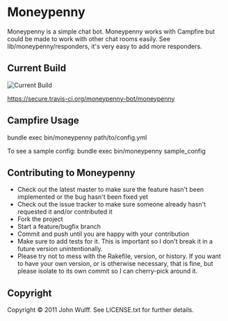 Moneypenny
==========
Moneypenny is a simple chat bot.  Moneypenny works with Campfire but could be 
made to work with other chat rooms easily.  See lib/moneypenny/responders,
it's very easy to add more responders.

Current Build
-------------
![Current Build](https://secure.travis-ci.org/moneypenny-bot/moneypenny.png?branch=master)

https://secure.travis-ci.org/moneypenny-bot/moneypenny

Campfire Usage
--------------
bundle exec bin/moneypenny path/to/config.yml

To see a sample config:
bundle exec bin/moneypenny sample_config

Contributing to Moneypenny
--------------------------
 
* Check out the latest master to make sure the feature hasn't been implemented or the bug hasn't been fixed yet
* Check out the issue tracker to make sure someone already hasn't requested it and/or contributed it
* Fork the project
* Start a feature/bugfix branch
* Commit and push until you are happy with your contribution
* Make sure to add tests for it. This is important so I don't break it in a future version unintentionally.
* Please try not to mess with the Rakefile, version, or history. If you want to have your own version, or is otherwise necessary, that is fine, but please isolate to its own commit so I can cherry-pick around it.

Copyright
---------
Copyright © 2011 John Wulff. See LICENSE.txt for
further details.

